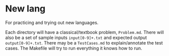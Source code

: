 # New lang

For practicing and trying out new languages.

Each directory will have a classical/textbook problem, `Problem.md`. There will
also be a set of sample inputs `input[0-9]+.txt` and expected output
`output[0-9]+.txt`. There may be a `TestCases.md` to explain/annotate the test
cases. The Makefile will try to run everything it knows how to run.


